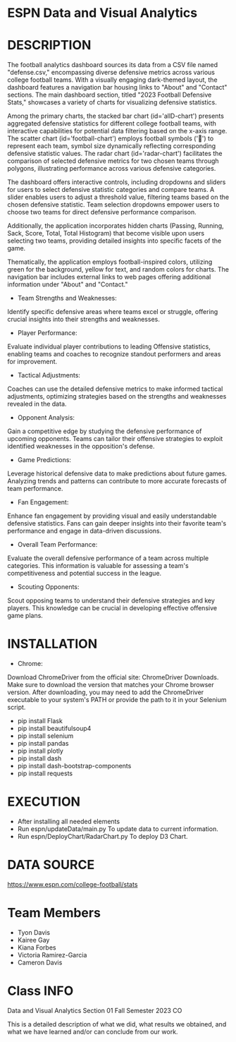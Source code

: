 # ESPN Data and Visual Analytics
# DESCRIPTION 

The football analytics dashboard sources its data from a CSV file named "defense.csv," encompassing diverse defensive metrics across various college football teams. With a visually engaging dark-themed layout, the dashboard features a navigation bar housing links to "About" and "Contact" sections. The main dashboard section, titled "2023 Football Defensive Stats," showcases a variety of charts for visualizing defensive statistics.

Among the primary charts, the stacked bar chart (id='allD-chart') presents aggregated defensive statistics for different college football teams, with interactive capabilities for potential data filtering based on the x-axis range. The scatter chart (id='football-chart') employs football symbols ('🏈') to represent each team, symbol size dynamically reflecting corresponding defensive statistic values. The radar chart (id='radar-chart') facilitates the comparison of selected defensive metrics for two chosen teams through polygons, illustrating performance across various defensive categories.

The dashboard offers interactive controls, including dropdowns and sliders for users to select defensive statistic categories and compare teams. A slider enables users to adjust a threshold value, filtering teams based on the chosen defensive statistic. Team selection dropdowns empower users to choose two teams for direct defensive performance comparison.

Additionally, the application incorporates hidden charts (Passing, Running, Sack, Score, Total, Total Histogram) that become visible upon users selecting two teams, providing detailed insights into specific facets of the game.

Thematically, the application employs football-inspired colors, utilizing green for the background, yellow for text, and random colors for charts. The navigation bar includes external links to web pages offering additional information under "About" and "Contact."

- Team Strengths and Weaknesses:

Identify specific defensive areas where teams excel or struggle, offering crucial insights into their strengths and weaknesses.
- Player Performance:

Evaluate individual player contributions to leading Offensive statistics, enabling teams and coaches to recognize standout performers and areas for improvement.
- Tactical Adjustments:

Coaches can use the detailed defensive metrics to make informed tactical adjustments, optimizing strategies based on the strengths and weaknesses revealed in the data.
- Opponent Analysis:

Gain a competitive edge by studying the defensive performance of upcoming opponents. Teams can tailor their offensive strategies to exploit identified weaknesses in the opposition's defense.
- Game Predictions:

Leverage historical defensive data to make predictions about future games. Analyzing trends and patterns can contribute to more accurate forecasts of team performance.

- Fan Engagement:

Enhance fan engagement by providing visual and easily understandable defensive statistics. Fans can gain deeper insights into their favorite team's performance and engage in data-driven discussions.
- Overall Team Performance:

Evaluate the overall defensive performance of a team across multiple categories. This information is valuable for assessing a team's competitiveness and potential success in the league.
- Scouting Opponents:

Scout opposing teams to understand their defensive strategies and key players. This knowledge can be crucial in developing effective offensive game plans.
# INSTALLATION 
- Chrome:

Download ChromeDriver from the official site: ChromeDriver Downloads.
Make sure to download the version that matches your Chrome browser version.
After downloading, you may need to add the ChromeDriver executable to your system's PATH or provide the path to it in your Selenium script.
- pip install Flask
- pip install beautifulsoup4
- pip install selenium
- pip install pandas
- pip install plotly
- pip install dash
- pip install dash-bootstrap-components
- pip install requests

# EXECUTION 
- After installing all needed elements
- Run espn/updateData/main.py To update data to current information.
- Run espn/DeployChart/RadarChart.py To deploy D3 Chart.
  
# DATA SOURCE
https://www.espn.com/college-football/stats

# Team Members
- Tyon Davis
- Kairee Gay
- Kiana Forbes
- Victoria Ramirez-Garcia
- Cameron Davis
# Class INFO
Data and Visual Analytics Section 01 Fall Semester 2023 CO

This is a detailed description of what we did, what results we obtained, and what we have learned and/or can conclude from our work.
